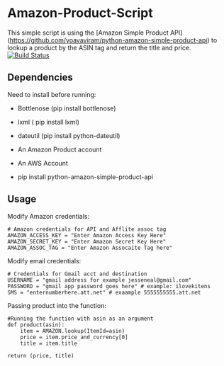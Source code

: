 Amazon-Product-Script
=====================
This simple script is using the [Amazon Simple Product API] (https://github.com/yoavaviram/python-amazon-simple-product-api)
to lookup a product by the ASIN tag and return the title and price.
[![Build Status](https://travis-ci.org/jesseneal/Amazon-Product-Script.svg?branch=master)](https://travis-ci.org/jesseneal/Amazon-Product-Script)

Dependencies
-----------
Need to install before running:

* Bottlenose (pip install bottlenose)
* lxml ( pip install lxml)
* dateutil (pip install python-dateutil)
* An Amazon Product account
* An AWS Account

* pip install python-amazon-simple-product-api


Usage
-----
Modify Amazon credentials:
```	 
# Amazon credentials for API and Afflite assoc tag
AMAZON_ACCESS_KEY = "Enter Amazon Access Key Here"
AMAZON_SECRET_KEY = "Enter Amazon Secret Key Here"
AMAZON_ASSOC_TAG = "Enter Amazon Assocaite Tag here"
```
Modify email credentials:
```	 
# Credentials for Gmail acct and destination
USERNAME = "gmail address for example jesseneal@gmail.com"
PASSWORD = "gmail app password goes here" # example: ilovekitens
SMS = "enternumberhere.att.net" # exaample 5555555555.att.net
```

Passing product into the function:
```     
#Running the function with asin as an argument 
def product(asin):
	item = AMAZON.lookup(ItemId=asin)
	price = item.price_and_currency[0]
	title = item.title

return (price, title)
```

